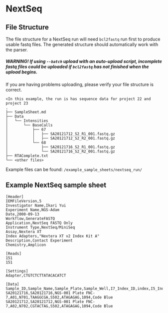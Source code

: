 # NextSeq

## File Structure

The file structure for a NextSeq run will need `bcl2fastq` run first to produce usable fastq files.
The generated structure should automatically work with the parser.

##### WARNING! If using `--batch` upload with an auto-upload script, incomplete fastq files could be uploaded if `bcl2fastq` has not finished when the upload begins.

If you are having problems uploading, please verify your file structure is correct.

```
<In this example, the run is has sequence data for project 22 and project 23
.
├── SampleSheet.md
├── Data
│   └── Intensities
│       └── BaseCalls
│           ├── 67
│           │   ├── SA20121712_S2_R1_001.fastq.gz
│           │   ├── SA20121712_S2_R2_001.fastq.gz
│           └── 68
│               ├── SA20121716_S2_R1_001.fastq.gz
│               └── SA20121716_S2_R2_001.fastq.gz
├── RTAComplete.txt
└── <other files>
```

Example files can be found: `/example_sample_sheets/nextseq_run/`

## Example NextSeq sample sheet

```
[Header]
IEMFileVersion,5
Investigator Name,Ikari Yui
Experiment Name,NGS-Adam
Date,2000-09-13
Workflow,GenerateFASTQ
Application,NextSeq FASTQ Only
Instrument Type,NextSeq/MiniSeq
Assay,Nextera XT
Index Adapters,"Nextera XT v2 Index Kit A"
Description,Contact Experiment
Chemistry,Amplicon

[Reads]
151
151

[Settings]
Adapter,CTGTCTCTTATACACATCT

[Data]
Sample_ID,Sample_Name,Sample_Plate,Sample_Well,I7_Index_ID,index,I5_Index_ID,index2,Sample_Project,Description
SA20121716,SA20121716,NGS-001 Plate FNC-7,A01,N701,TAAGGCGA,S502,ATAGAGAG,1094,Code Blue
SA20121712,SA20121712,NGS-001 Plate FNC-7,A02,N702,CGTACTAG,S502,ATAGAGAG,1094,Code Blue
```
